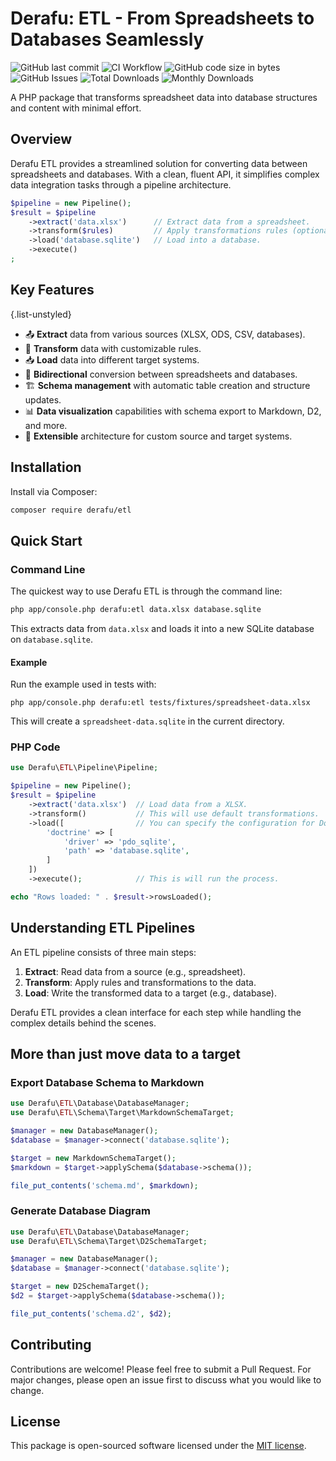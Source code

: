 # Derafu: ETL - From Spreadsheets to Databases Seamlessly

![GitHub last commit](https://img.shields.io/github/last-commit/derafu/etl/main)
![CI Workflow](https://github.com/derafu/etl/actions/workflows/ci.yml/badge.svg?branch=main&event=push)
![GitHub code size in bytes](https://img.shields.io/github/languages/code-size/derafu/etl)
![GitHub Issues](https://img.shields.io/github/issues-raw/derafu/etl)
![Total Downloads](https://poser.pugx.org/derafu/etl/downloads)
![Monthly Downloads](https://poser.pugx.org/derafu/etl/d/monthly)

A PHP package that transforms spreadsheet data into database structures and content with minimal effort.

## Overview

Derafu ETL provides a streamlined solution for converting data between spreadsheets and databases. With a clean, fluent API, it simplifies complex data integration tasks through a pipeline architecture.

```php
$pipeline = new Pipeline();
$result = $pipeline
    ->extract('data.xlsx')      // Extract data from a spreadsheet.
    ->transform($rules)         // Apply transformations rules (optional).
    ->load('database.sqlite')   // Load into a database.
    ->execute()
;
```

## Key Features

{.list-unstyled}
- 📤 **Extract** data from various sources (XLSX, ODS, CSV, databases).
- 🔄 **Transform** data with customizable rules.
- 📥 **Load** data into different target systems.
- 🔁 **Bidirectional** conversion between spreadsheets and databases.
- 🏗️ **Schema management** with automatic table creation and structure updates.
- 📊 **Data visualization** capabilities with schema export to Markdown, D2, and more.
- 🧩 **Extensible** architecture for custom source and target systems.

## Installation

Install via Composer:

```bash
composer require derafu/etl
```

## Quick Start

### Command Line

The quickest way to use Derafu ETL is through the command line:

```bash
php app/console.php derafu:etl data.xlsx database.sqlite
```

This extracts data from `data.xlsx` and loads it into a new SQLite database on `database.sqlite`.

#### Example

Run the example used in tests with:

```shell
php app/console.php derafu:etl tests/fixtures/spreadsheet-data.xlsx
```

This will create a `spreadsheet-data.sqlite` in the current directory.


### PHP Code

```php
use Derafu\ETL\Pipeline\Pipeline;

$pipeline = new Pipeline();
$result = $pipeline
    ->extract('data.xlsx')  // Load data from a XLSX.
    ->transform()           // This will use default transformations.
    ->load([                // You can specify the configuration for Doctrine.
        'doctrine' => [
            'driver' => 'pdo_sqlite',
            'path' => 'database.sqlite',
        ]
    ])
    ->execute();            // This is will run the process.

echo "Rows loaded: " . $result->rowsLoaded();
```

## Understanding ETL Pipelines

An ETL pipeline consists of three main steps:

1. **Extract**: Read data from a source (e.g., spreadsheet).
2. **Transform**: Apply rules and transformations to the data.
3. **Load**: Write the transformed data to a target (e.g., database).

Derafu ETL provides a clean interface for each step while handling the complex details behind the scenes.

## More than just move data to a target

### Export Database Schema to Markdown

```php
use Derafu\ETL\Database\DatabaseManager;
use Derafu\ETL\Schema\Target\MarkdownSchemaTarget;

$manager = new DatabaseManager();
$database = $manager->connect('database.sqlite');

$target = new MarkdownSchemaTarget();
$markdown = $target->applySchema($database->schema());

file_put_contents('schema.md', $markdown);
```

### Generate Database Diagram

```php
use Derafu\ETL\Database\DatabaseManager;
use Derafu\ETL\Schema\Target\D2SchemaTarget;

$manager = new DatabaseManager();
$database = $manager->connect('database.sqlite');

$target = new D2SchemaTarget();
$d2 = $target->applySchema($database->schema());

file_put_contents('schema.d2', $d2);
```

## Contributing

Contributions are welcome! Please feel free to submit a Pull Request. For major changes, please open an issue first to discuss what you would like to change.

## License

This package is open-sourced software licensed under the [MIT license](https://opensource.org/licenses/MIT).
